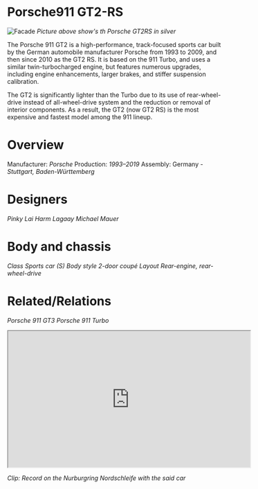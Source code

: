 # Porsche911 GT2-RS
![Facade](https://www.topgear.com/sites/default/files/images/cars-road-test/2017/11/0f7d2d2c0e94ef49463baa1ab34a5e82/rp_-_porsche_911_gt2rs_silverstone-41.jpg)
*Picture above show's th Porsche GT2RS in silver*

The Porsche 911 GT2 is a high-performance, track-focused sports car built by the German automobile manufacturer Porsche from 1993 to 2009, and then since 2010 as the GT2 RS. It is based on the 911 Turbo, and uses a similar twin-turbocharged engine, but features numerous upgrades, including engine enhancements, larger brakes, and stiffer suspension calibration.

The GT2 is significantly lighter than the Turbo due to its use of rear-wheel-drive instead of all-wheel-drive system and the reduction or removal of interior components. As a result, the GT2 (now GT2 RS) is the most expensive and fastest model among the 911 lineup.

# Overview
Manufacturer:	*Porsche*
Production:	*1993–2019*
Assembly:	Germany - *Stuttgart, Baden-Württemberg*

# Designers	
*Pinky Lai*
*Harm Lagaay*
*Michael Mauer*

# Body and chassis
*Class	Sports car (S)*
*Body style	2-door coupé*
*Layout	Rear-engine, rear-wheel-drive*

# Related/Relations	
*Porsche 911 GT3*
*Porsche 911 Turbo*

<iframe width="560" height="315" src="https://www.youtube.com/embed/turMRRCE6fU?modestbranding=1"></iframe>

*Clip: Record on the Nurburgring Nordschleife with the said car*
